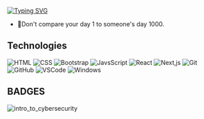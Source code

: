[![Typing SVG](https://readme-typing-svg.herokuapp.com?font=comfortaa&color=FFFFFF&size=30&width=500&lines=HELLO+WORLD!!!;Computer+Science+Student;WELCOME❤️)](https://git.io/typing-svg)



- 🌱Don't compare your day 1 to someone's day 1000.

## Technologies

![HTML](https://img.icons8.com/color/48/000000/html-5--v1.png)
![CSS](https://img.icons8.com/color/48/000000/css3.png)
![Bootstrap](https://upload.wikimedia.org/wikipedia/commons/thumb/b/b2/Bootstrap_logo.svg/51px-Bootstrap_logo.svg.png)
![JavsScript](https://img.icons8.com/color/48/000000/javascript--v1.png)
![React](https://user-images.githubusercontent.com/72861332/231347664-8584c978-ff17-4721-af0b-031ff40edfb5.png)
![Next,js](https://github.com/user-attachments/assets/48/2e78f228-5f25-45ee-b850-9f7eb72506b5)
![Git](https://img.icons8.com/color/48/git.png)
![GitHub](https://img.icons8.com/stickers/48/000000/github.png)
![VSCode](https://img.icons8.com/color/48/visual-studio-code-2019.png)
![Windows](https://img.icons8.com/color/48/windows-10.png)


## BADGES
![intro_to_cybersecurity](https://images.credly.com/size/140x140/images/af8c6b4e-fc31-47c4-8dcb-eb7a2065dc5b/I2CS__1_.png)

